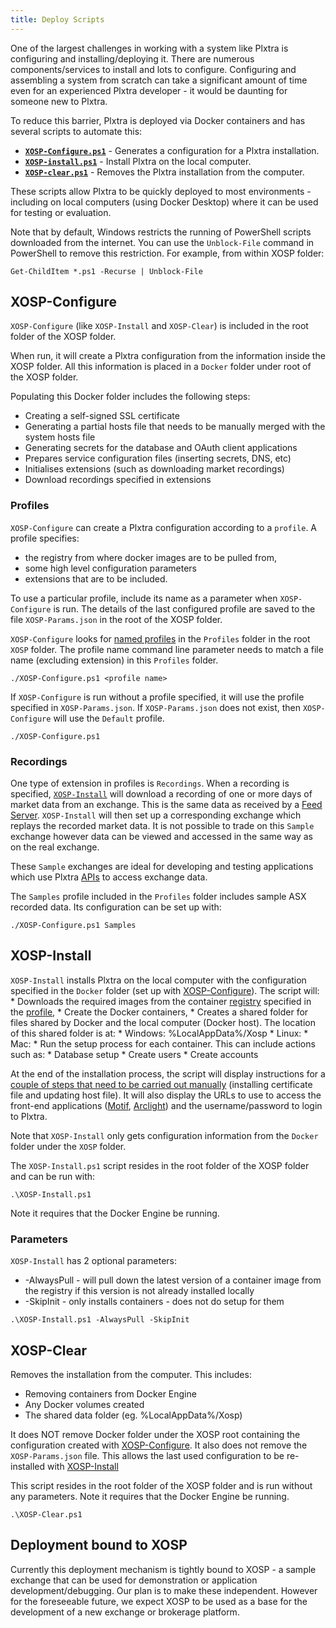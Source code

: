 ```yaml
---
title: Deploy Scripts
---
```


One of the largest challenges in working with a system like Plxtra is configuring and installing/deploying it.  There are numerous components/services to install and lots to configure. Configuring and assembling a system from scratch can take a significant amount of time even for an experienced Plxtra developer - it would be daunting for someone new to Plxtra.

To reduce this barrier, Plxtra is deployed via Docker containers and has several scripts to automate this:

* **[`XOSP-Configure.ps1`](#xosp-configure)** - Generates a configuration for a Plxtra installation.
* **[`XOSP-install.ps1`](#xosp-install)** - Install Plxtra on the local computer.
* **[`XOSP-clear.ps1`](#xosp-clear)** - Removes the Plxtra installation from the computer.

These scripts allow Plxtra to be quickly deployed to most environments - including on local computers (using Docker Desktop) where it can be used for testing or evaluation.

Note that by default, Windows restricts the running of PowerShell scripts downloaded from the internet. You can use the `Unblock-File` command in PowerShell to remove this restriction.  For example, from within XOSP folder:

```
Get-ChildItem *.ps1 -Recurse | Unblock-File
```
## XOSP-Configure

`XOSP-Configure` (like `XOSP-Install` and `XOSP-Clear`) is included in the root folder of the XOSP folder.

When run, it will create a Plxtra configuration from the information inside the XOSP folder.  All this information is placed in a `Docker` folder under root of the XOSP folder.

Populating this Docker folder includes the following steps:
* Creating a self-signed SSL certificate
* Generating a partial hosts file that needs to be manually merged with the system hosts file
* Generating secrets for the database and OAuth client applications
* Prepares service configuration files (inserting secrets, DNS, etc)
* Initialises extensions (such as downloading market recordings)
* Download recordings specified in extensions

### Profiles

`XOSP-Configure` can create a Plxtra configuration according to a `profile`.  A profile specifies:
* the registry from where docker images are to be pulled from,
* some high level configuration parameters
* extensions that are to be included.

To use a particular profile, include its name as a parameter when `XOSP-Configure` is run.  The details of the last configured profile are saved to the file `XOSP-Params.json` in the root of the XOSP folder.

`XOSP-Configure` looks for [named profiles](./profiles/) in the `Profiles` folder in the root `XOSP` folder. The profile name command line parameter needs to match a file name (excluding extension) in this `Profiles` folder.

```
./XOSP-Configure.ps1 <profile name>
```

If `XOSP-Configure` is run without a profile specified, it will use the profile specified in `XOSP-Params.json`.  If `XOSP-Params.json` does not exist, then `XOSP-Configure` will use the `Default` profile.

```
./XOSP-Configure.ps1
```

### Recordings

One type of extension in profiles is `Recordings`.  When a recording is specified, [`XOSP-Install`](#xosp-install) will download a recording of one or more days of market data from an exchange.  This is the same data as received by a [Feed Server](/architecture/functionalities/feed-server).  `XOSP-Install` will then set up a corresponding exchange which replays the recorded market data.  It is not possible to trade on this `Sample` exchange however data can be viewed and accessed in the same way as on the real exchange.

These `Sample` exchanges are ideal for developing and testing applications which use Plxtra [APIs](/api/) to access exchange data.

The `Samples` profile included in the `Profiles` folder includes sample ASX recorded data. Its configuration can be set up with:

```
./XOSP-Configure.ps1 Samples
```

## XOSP-Install

`XOSP-Install` installs Plxtra on the local computer with the configuration specified in the `Docker` folder (set up with [XOSP-Configure](#xosp-configure)).  The script will:
    * Downloads the required images from the container [registry](../registries/) specified in the [profile](#profiles),
    * Create the Docker containers,
    * Creates a shared folder for files shared by Docker and the local computer (Docker host). The location of this shared folder is at:
        * Windows: %LocalAppData%/Xosp 
        * Linux: 
        * Mac: 
    * Run the setup process for each container. This can include actions such as:
        * Database setup
        * Create users
        * Create accounts

At the end of the installation process, the script will display instructions for a [couple of steps that need to be carried out manually](../../getting-started/install/#manual-installation-steps) (installing certificate file and updating host file).  It will also display the URLs to use to access the front-end applications ([Motif](/architecture/functionalities/motif/), [Arclight](/architecture/functionalities/arclight/)) and the username/password to login to Plxtra.

Note that `XOSP-Install` only gets configuration information from the `Docker` folder under the `XOSP` folder.

The `XOSP-Install.ps1` script resides in the root folder of the XOSP folder and can be run with:

```
.\XOSP-Install.ps1
```

Note it requires that the Docker Engine be running.

### Parameters

`XOSP-Install` has 2 optional parameters:

* -AlwaysPull - will pull down the latest version of a container image from the registry if this version is not already installed locally
* -SkipInit - only installs containers - does not do setup for them

```
.\XOSP-Install.ps1 -AlwaysPull -SkipInit
```

## XOSP-Clear

Removes the installation from the computer.  This includes:
* Removing containers from Docker Engine
* Any Docker volumes created
* The shared data folder (eg. %LocalAppData%/Xosp)

It does NOT remove Docker folder under the XOSP root containing the configuration created with [XOSP-Configure](#xosp-configure).  It also does not remove the `XOSP-Params.json` file.  This allows the last used configuration to be re-installed with [XOSP-Install](#xosp-install)

This script resides in the root folder of the XOSP folder and is run without any parameters.  Note it requires that the Docker Engine be running.

```
.\XOSP-Clear.ps1
```

## Deployment bound to XOSP

Currently this deployment mechanism is tightly bound to XOSP - a sample exchange that can be used for demonstration or application development/debugging.  Our plan is to make these independent.  However for the foreseeable future, we expect XOSP to be used as a base for the development of a new exchange or brokerage platform.
